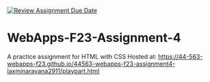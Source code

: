 [![Review Assignment Due Date](https://classroom.github.com/assets/deadline-readme-button-24ddc0f5d75046c5622901739e7c5dd533143b0c8e959d652212380cedb1ea36.svg)](https://classroom.github.com/a/4tKarLeg)
# WebApps-F23-Assignment-4
A practice assignment for HTML with CSS Hosted at: https://44-563-webapps-f23.github.io/44563-webapps-f23-assignment4-laxminarayana2911/playpart.html
